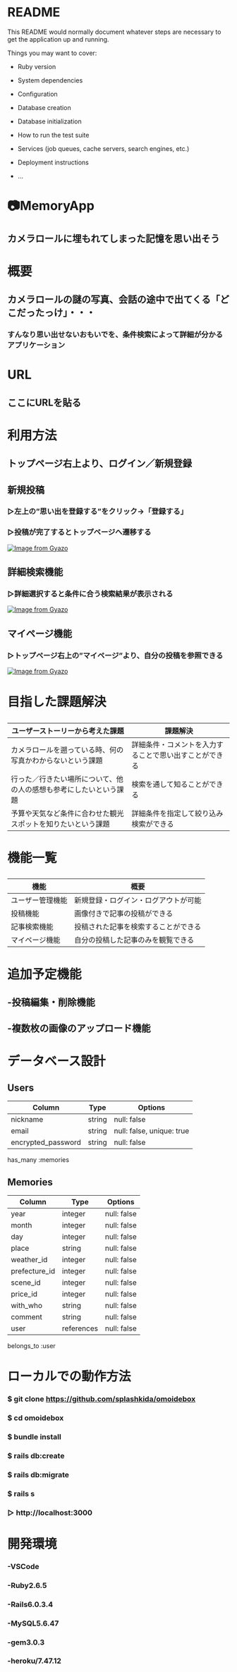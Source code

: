 # README

This README would normally document whatever steps are necessary to get the
application up and running.

Things you may want to cover:

* Ruby version

* System dependencies

* Configuration

* Database creation

* Database initialization

* How to run the test suite

* Services (job queues, cache servers, search engines, etc.)

* Deployment instructions

* ...

# 📷MemoryApp
## カメラロールに埋もれてしまった記憶を思い出そう

# 概要
## カメラロールの謎の写真、会話の途中で出てくる「どこだったっけ」・・・

### すんなり思い出せないおもいでを、条件検索によって詳細が分かるアプリケーション

# URL
## ここにURLを貼る

# 利用方法
## トップページ右上より、ログイン／新規登録
## 新規投稿
### ▷左上の”思い出を登録する”をクリック→「登録する」
### ▷投稿が完了するとトップページへ遷移する
[![Image from Gyazo](https://i.gyazo.com/92db5b4ec2e0dfd0fb68a938a4fe56df.gif)](https://gyazo.com/92db5b4ec2e0dfd0fb68a938a4fe56df)

## 詳細検索機能
### ▷詳細選択すると条件に合う検索結果が表示される
[![Image from Gyazo](https://i.gyazo.com/10beda4a76a2a7dca0ad7c9ceab792b1.gif)](https://gyazo.com/10beda4a76a2a7dca0ad7c9ceab792b1)

## マイページ機能
### ▷トップページ右上の”マイページ”より、自分の投稿を参照できる
[![Image from Gyazo](https://i.gyazo.com/5a9801807c3aeb0c29fbf6f8326ed0e9.gif)](https://gyazo.com/5a9801807c3aeb0c29fbf6f8326ed0e9)

# 目指した課題解決
## 
| ユーザーストーリーから考えた課題           |    課題解決     |
| ------------------------------- | -------- | 
| カメラロールを遡っている時、何の写真かわからないという課題     | 詳細条件・コメントを入力することで思い出すことができる   |
| 行った／行きたい場所について、他の人の感想も参考にしたいという課題              | 検索を通して知ることができる | 
| 予算や天気など条件に合わせた観光スポットを知りたいという課題 | 詳細条件を指定して絞り込み検索ができる  | 


# 機能一覧
##
| 機能             | 概要    | 
| ------------------- | -------- | 
| ユーザー管理機能            | 新規登録・ログイン・ログアウトが可能   | 
| 投稿機能           | 画像付きで記事の投稿ができる   | 
| 記事検索機能  | 投稿された記事を検索することができる   | 
| マイページ機能          | 自分の投稿した記事のみを観覧できる  | 


# 追加予定機能
## -投稿編集・削除機能
## -複数枚の画像のアップロード機能

# データベース設計
## Users

| Column              | Type     | Options                   |
| ------------------- | -------- | ------------------------- |
| nickname            | string   | null: false               |
| email               | string   | null: false, unique: true |
| encrypted_password  | string   | null: false               |

has_many :memories

## Memories

| Column              | Type      | Options                   |
| ------------------- | --------  | ------------------------- |
| year                | integer   | null: false               |
| month               | integer   | null: false               |
| day                 | integer   | null: false               |
| place               | string    | null: false               |
| weather_id          | integer   | null: false               |
| prefecture_id       | integer   | null: false               |
| scene_id            | integer   | null: false               |
| price_id            | integer   | null: false               |
| with_who            | string    | null: false               |
| comment             | string    | null: false               |
| user                | references| null: false               |


belongs_to :user

# ローカルでの動作方法
### $ git clone https://github.com/splashkida/omoidebox
### $ cd omoidebox
### $ bundle install
### $ rails db:create
### $ rails db:migrate
### $ rails s
### ▷ http://localhost:3000

# 開発環境
### -VSCode
### -Ruby2.6.5
### -Rails6.0.3.4
### -MySQL5.6.47
### -gem3.0.3
### -heroku/7.47.12
